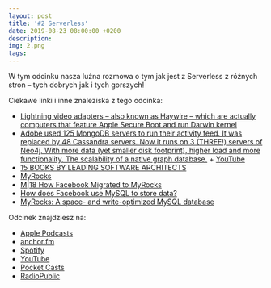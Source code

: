 ```yaml
---
layout: post
title: '#2 Serverless'
date: 2019-08-23 08:00:00 +0200
description: 
img: 2.png
tags: 
---
```

W tym odcinku nasza luźna rozmowa o tym jak jest z Serverless z różnych stron – tych dobrych jak i tych gorszych!

Ciekawe linki i inne znaleziska z tego odcinka:

- [Lightning video adapters – also known as Haywire – which are actually computers that feature Apple Secure Boot and run Darwin kernel](https://twitter.com/nyan_satan/status/1155148789977636864)
- [Adobe used 125 MongoDB servers to run their activity feed. It was replaced by 48 Cassandra servers. Now it runs on 3 (THREE!) servers of Neo4j. With more data (yet smaller disk footprint), higher load and more functionality. The scalability of a native graph database.](https://twitter.com/emileifrem/status/1067789758401662976) + [YouTube](https://www.youtube.com/watch?v=bPM9hVorPSM)
- [15 BOOKS BY LEADING SOFTWARE ARCHITECTS](https://apiumhub.com/tech-blog-barcelona/books-software-architects/)
- [MyRocks](https://myrocks.io/)
- [M|18 How Facebook Migrated to MyRocks](https://www.slideshare.net/MariaDB/m18-how-facebook-migrated-to-myrocks)
- [How does Facebook use MySQL to store data?](https://www.quora.com/How-does-Facebook-use-MySQL-to-store-data)
- [MyRocks: A space- and write-optimized MySQL database](https://engineering.fb.com/core-data/myrocks-a-space-and-write-optimized-mysql-database/)

Odcinek znajdziesz na:

- [Apple Podcasts](https://podcasts.apple.com/pl/podcast/serverless/id1477067604?i=1000447595581&l=pl)
- [anchor.fm](https://anchor.fm/patoarchitekciio/episodes/Serverless-e51rp1)
- [Spotify](https://open.spotify.com/episode/1yXrS63UrnocqQkrINZqoG)
- [YouTube](https://youtu.be/-9m55gogdh4)
- [Pocket Casts](https://pca.st/16k1)
- [RadioPublic](https://radiopublic.com/patoarchitekci-6BJROa/ep/s1!c8a9b)
